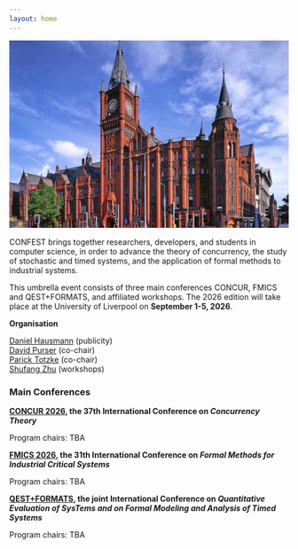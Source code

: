 ```yaml
---
layout: home
---
```

<img src="/assets/images/vict.png" width="1000">

CONFEST brings together researchers, developers, and students in computer science, in order to advance the theory of concurrency, the study of stochastic and timed systems, and the application of formal methods to industrial systems. 

This umbrella event consists of three main conferences CONCUR, FMICS and QEST+FORMATS, and affiliated workshops.
The 2026 edition will take place at the University of Liverpool on **September 1-5, 2026**.


**Organisation**

[Daniel Hausmann](https://www.csc.liv.ac.uk/~hausmann/) (publicity)  
[David Purser](https://www.davidpurser.net) (co-chair)  
[Parick Totzke](https://www.csc.liv.ac.uk/~patrick/) (co-chair)  
[Shufang Zhu](https://shufang-zhu.github.io) (workshops)  

### Main Conferences

**[CONCUR 2026](https://confest-2026.github.io/concur), the 37th International Conference on *Concurrency Theory***

Program chairs: TBA

**[FMICS 2026](https://fmics2025-ag-sks-websites-135be46425c7ded8977ddfe65ca7e22ac5bee.zivgitlabpages.uni-muenster.de//), the 31th International Conference on *Formal Methods for Industrial Critical Systems***

Program chairs: TBA

**[QEST+FORMATS](https://www.qest-formats.org/), the joint International Conference on *Quantitative Evaluation of SysTems and on Formal Modeling and Analysis of Timed Systems***

Program chairs: TBA
